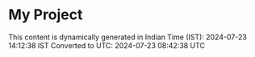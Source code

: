 # My Project

This content is dynamically generated in Indian Time (IST): 2024-07-23 14:12:38 IST
Converted to UTC: 2024-07-23 08:42:38 UTC
